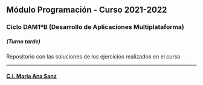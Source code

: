## Módulo Programación - Curso 2021-2022
### Ciclo DAM1ºB  (Desarrollo de Aplicaciones Multiplataforma)
##### **(Turno tarde)**  
Repositorio con las soluciones de los ejercicios realizados en el curso  
***
#### [C.I. María Ana Sanz](http://www.mariaanasanz.es)